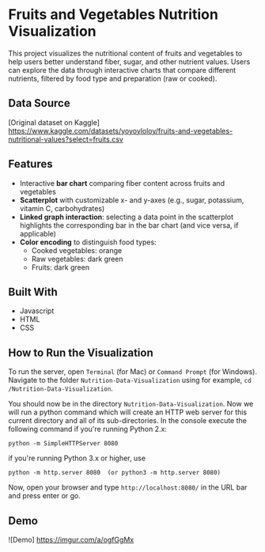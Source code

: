 # Fruits and Vegetables Nutrition Visualization
This project visualizes the nutritional content of fruits and vegetables to help users better understand fiber, sugar, and other nutrient values. Users can explore the data through interactive charts that compare different nutrients, filtered by food type and preparation (raw or cooked).

## Data Source
[Original dataset on Kaggle] https://www.kaggle.com/datasets/yoyoyloloy/fruits-and-vegetables-nutritional-values?select=fruits.csv

## Features
- Interactive **bar chart** comparing fiber content across fruits and vegetables
- **Scatterplot** with customizable x- and y-axes (e.g., sugar, potassium, vitamin C, carbohydrates)
- **Linked graph interaction**: selecting a data point in the scatterplot highlights the corresponding bar in the bar chart (and vice versa, if applicable)
- **Color encoding** to distinguish food types:
  - Cooked vegetables: orange
  - Raw vegetables: dark green
  - Fruits: dark green

## Built With
- Javascript
- HTML
- CSS

## How to Run the Visualization
To run the server, open `Terminal` (for Mac) or `Command Prompt` (for Windows). Navigate to the folder `Nutrition-Data-Visualization` using for example, `cd /Nutrition-Data-Visualization`.

You should now be in the directory `Nutrition-Data-Visualization`. Now we will run a python command which will create an HTTP web server for this current directory and all of its sub-directories. In the console execute the following command if you're running Python 2.x:

    python -m SimpleHTTPServer 8080

if you're running Python 3.x or higher, use

    python -m http.server 8080  (or python3 -m http.server 8080)

Now, open your browser and type `http://localhost:8080/` in the URL bar and press enter or go.

## Demo
![Demo] https://imgur.com/a/ogfGgMx

